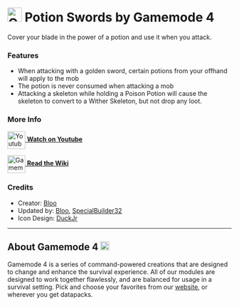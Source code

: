 # <img src="https://raw.githubusercontent.com/Gamemode4Dev/GM4_Datapacks/master/base/images/gm4_logo.png" alt="GM4 Logo" width="32" /> Potion Swords by Gamemode 4<!--$pmc:delete-->

Cover your blade in the power of a potion and use it when you attack.<!--$pmc:headerSize-->

### Features
- When attacking with a golden sword, certain potions from your offhand will apply to the mob
- The potion is never consumed when attacking a mob
- Attacking a skeleton while holding a Poison Potion will cause the skeleton to convert to a Wither Skeleton, but not drop any loot.

### More Info
[<img src="https://raw.githubusercontent.com/Gamemode4Dev/GM4_Datapacks/master/base/images/youtube_logo.png" alt="Youtube Logo" width="40" align="center"/> **Watch on Youtube**](https://www.youtube.com/watch?v=9xI3CQ1z5cg)

[<img src="https://raw.githubusercontent.com/Gamemode4Dev/GM4_Datapacks/master/base/images/gm4_wiki_logo.png" alt="Gamemode 4 Wiki Logo" width="40" align="center"/> **Read the Wiki**](https://wiki.gm4.co/wiki/Potion_Swords)

### Credits
- Creator: [Bloo](https://bsky.app/profile/bloo.boo)
- Updated by: [Bloo](https://bsky.app/profile/bloo.boo), [SpecialBuilder32](https://bsky.app/profile/specialbuilder32.bsky.social)
- Icon Design: [DuckJr](https://twitter.com/DuckJr94)

---
## About Gamemode 4 <img src="https://raw.githubusercontent.com/Gamemode4Dev/GM4_Datapacks/master/base/images/gm4_logo.png" alt="Gamemode 4 Logo" width="20"/>
Gamemode 4 is a series of command-powered creations that are designed to change and enhance the survival experience. All of our modules are designed to work together flawlessly, and are balanced for usage in a survival setting. Pick and choose your favorites from our [website](https://gm4.co), or wherever you get datapacks.